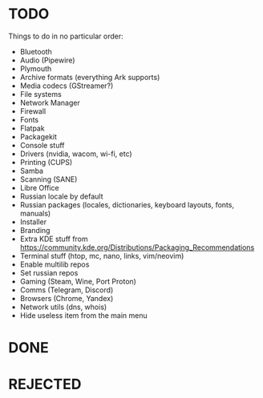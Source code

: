 # TODO

Things to do in no particular order:

- Bluetooth
- Audio (Pipewire)
- Plymouth
- Archive formats (everything Ark supports)
- Media codecs (GStreamer?)
- File systems
- Network Manager
- Firewall
- Fonts
- Flatpak
- Packagekit
- Console stuff
- Drivers (nvidia, wacom, wi-fi, etc)
- Printing (CUPS)
- Samba
- Scanning (SANE)
- Libre Office
- Russian locale by default
- Russian packages (locales, dictionaries, keyboard layouts, fonts, manuals)
- Installer
- Branding
- Extra KDE stuff from https://community.kde.org/Distributions/Packaging_Recommendations
- Terminal stuff (htop, mc, nano, links, vim/neovim)
- Enable multilib repos
- Set russian repos
- Gaming (Steam, Wine, Port Proton)
- Comms (Telegram, Discord)
- Browsers (Chrome, Yandex)
- Network utils (dns, whois)
- Hide useless item from the main menu

# DONE

# REJECTED
